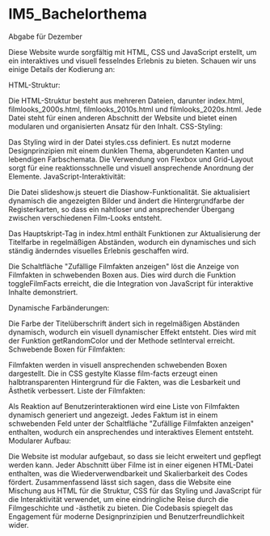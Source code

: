 # IM5_Bachelorthema
 Abgabe für Dezember

Diese Website wurde sorgfältig mit HTML, CSS und JavaScript erstellt, um ein interaktives und visuell fesselndes Erlebnis zu bieten. Schauen wir uns einige Details der Kodierung an:

HTML-Struktur:

Die HTML-Struktur besteht aus mehreren Dateien, darunter index.html, filmlooks_2000s.html, filmlooks_2010s.html und filmlooks_2020s.html. Jede Datei steht für einen anderen Abschnitt der Website und bietet einen modularen und organisierten Ansatz für den Inhalt.
CSS-Styling:

Das Styling wird in der Datei styles.css definiert. Es nutzt moderne Designprinzipien mit einem dunklen Thema, abgerundeten Kanten und lebendigen Farbschemata. Die Verwendung von Flexbox und Grid-Layout sorgt für eine reaktionsschnelle und visuell ansprechende Anordnung der Elemente.
JavaScript-Interaktivität:

Die Datei slideshow.js steuert die Diashow-Funktionalität. Sie aktualisiert dynamisch die angezeigten Bilder und ändert die Hintergrundfarbe der Registerkarten, so dass ein nahtloser und ansprechender Übergang zwischen verschiedenen Film-Looks entsteht.

Das Hauptskript-Tag in index.html enthält Funktionen zur Aktualisierung der Titelfarbe in regelmäßigen Abständen, wodurch ein dynamisches und sich ständig änderndes visuelles Erlebnis geschaffen wird.

Die Schaltfläche "Zufällige Filmfakten anzeigen" löst die Anzeige von Filmfakten in schwebenden Boxen aus. Dies wird durch die Funktion toggleFilmFacts erreicht, die die Integration von JavaScript für interaktive Inhalte demonstriert.

Dynamische Farbänderungen:

Die Farbe der Titelüberschrift ändert sich in regelmäßigen Abständen dynamisch, wodurch ein visuell dynamischer Effekt entsteht. Dies wird mit der Funktion getRandomColor und der Methode setInterval erreicht.
Schwebende Boxen für Filmfakten:

Filmfakten werden in visuell ansprechenden schwebenden Boxen dargestellt. Die in CSS gestylte Klasse film-facts erzeugt einen halbtransparenten Hintergrund für die Fakten, was die Lesbarkeit und Ästhetik verbessert.
Liste der Filmfakten:

Als Reaktion auf Benutzerinteraktionen wird eine Liste von Filmfakten dynamisch generiert und angezeigt. Jedes Faktum ist in einem schwebenden Feld unter der Schaltfläche "Zufällige Filmfakten anzeigen" enthalten, wodurch ein ansprechendes und interaktives Element entsteht.
Modularer Aufbau:

Die Website ist modular aufgebaut, so dass sie leicht erweitert und gepflegt werden kann. Jeder Abschnitt über Filme ist in einer eigenen HTML-Datei enthalten, was die Wiederverwendbarkeit und Skalierbarkeit des Codes fördert.
Zusammenfassend lässt sich sagen, dass die Website eine Mischung aus HTML für die Struktur, CSS für das Styling und JavaScript für die Interaktivität verwendet, um eine eindringliche Reise durch die Filmgeschichte und -ästhetik zu bieten. Die Codebasis spiegelt das Engagement für moderne Designprinzipien und Benutzerfreundlichkeit wider.
